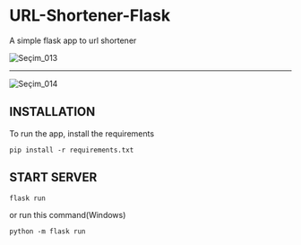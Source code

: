 # URL-Shortener-Flask

A simple flask app to url shortener

![Seçim_013](https://user-images.githubusercontent.com/120065120/209240557-17e03800-32ab-4c37-8cb8-28aa0f0debc0.png)

---

![Seçim_014](https://user-images.githubusercontent.com/120065120/209240737-d2d3125e-e8bb-43f7-befe-25de5e7ecf10.png)

## INSTALLATION 

To run the app, install the requirements

```
pip install -r requirements.txt
```

## START SERVER

```
flask run
```
or run this command(Windows)
```
python -m flask run
```
